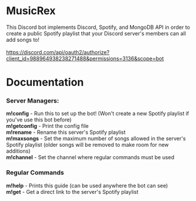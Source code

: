 # MusicRex
This Discord bot implements Discord, Spotify, and MongoDB API in order to create a public Spotify playlist that your Discord server's members can all add songs to!\
\
https://discord.com/api/oauth2/authorize?client_id=988964938238271488&permissions=3136&scope=bot

# Documentation
### Server Managers:
**m!config** - Run this to set up the bot! (Won't create a new Spotify playlist if you've use this bot before)\
**m!getconfig** - Print the config file\
**m!rename** - Rename this server's Spotify playlist\
**m!maxsongs** - Set the maximum number of songs allowed in the server's Spotify playlist (older songs will be removed to make room for new additions)\
**m!channel** - Set the channel where regular commands must be used
### Regular Commands
**m!help** - Prints this guide (can be used anywhere the bot can see)\
**m!get** - Get a direct link to the server's Spotify playlist
